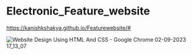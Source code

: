 # Electronic_Feature_website
https://kanishkshakya.github.io/Featurewebsite/#


![Website Design Using HTML And CSS - Google Chrome 02-09-2023 17_13_07](https://github.com/kanishkshakya/Featurewebsite/assets/94524257/a0c717d7-b3bc-45c5-9911-85a86e9ae328)
